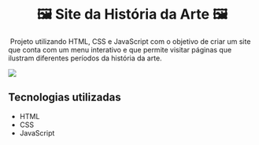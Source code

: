 #    <div align="center">     🖼 Site da História da Arte 🖼 </div>
​	Projeto utilizando HTML, CSS e JavaScript com o objetivo de criar um site que conta com um menu interativo e que permite visitar páginas que ilustram diferentes períodos da história da arte.

<img src="https://imgur.com/4B4muAM.jpg">

## Tecnologias utilizadas

- HTML
- CSS
- JavaScript
